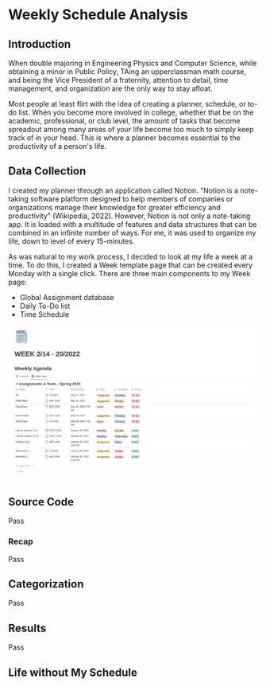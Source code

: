 # Weekly Schedule Analysis

## Introduction

When double majoring in Engineering Physics and Computer Science, while obtaining a minor in Public Policy, TAing an upperclassman math course, and being the Vice President of a fraternity, attention to detail, time management, and organization are the only way to stay afloat.

Most people at least flirt with the idea of creating a planner, schedule, or to-do list. When you become more involved in college, whether that be on the academic, professional, or club level, the amount of tasks that become spreadout among many areas of your life become too much to simply keep track of in your head. This is where a planner becomes essential to the productivity of a person's life.

## Data Collection

I created my planner through an application called Notion. "Notion is a note-taking software platform designed to help members of companies or organizations manage their knowledge for greater efficiency and productivity" (Wikipedia, 2022). However, Notion is not only a note-taking app. It is loaded with a multitude of features and data structures that can be combined in an infinite number of ways. For me, it was used to organize my life, down to level of every 15-minutes.

As was natural to my work process, I decided to look at my life a week at a time. To do this, I created a Week template page that can be created every Monday with a single click. There are three main components to my Week page:

* Global Assignment database
* Daily To-Do list
* Time Schedule

![The global assignment database houses all assignments that need to be completed throughout the semester. Each assignment has an associated name, class, due date, type, weekday, and status. Assignments are sorted by due date and status to push assignments that have upcoming due dates that have not yet been completed. This table-view of the database is present in all Week pages.](./figures/readMe/Notion_Assignments.png "Global Assignment Database")


## Source Code

Pass

### Recap

Pass

## Categorization

Pass

## Results

Pass

## Life without My Schedule

